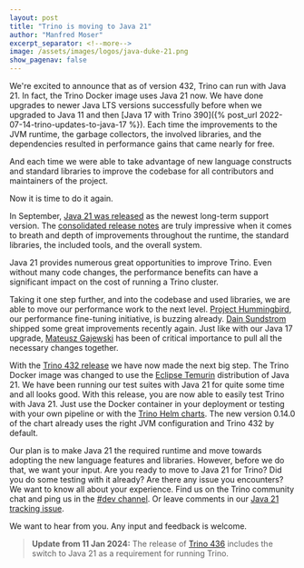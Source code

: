```yaml
---
layout: post
title: "Trino is moving to Java 21"
author: "Manfred Moser"
excerpt_separator: <!--more-->
image: /assets/images/logos/java-duke-21.png
show_pagenav: false
---
```


We're excited to announce that as of version 432, Trino can run with Java 21. In
fact, the Trino Docker image uses Java 21 now. We have done upgrades to newer
Java LTS versions successfully before when we upgraded to Java 11 and then [Java
17 with Trino 390]({% post_url 2022-07-14-trino-updates-to-java-17 %}). Each
time the improvements to the JVM runtime, the garbage collectors, the involved
libraries, and the dependencies resulted in performance gains that came nearly
for free.

And each time we were able to take advantage of new language constructs and
standard libraries to improve the codebase for all contributors and maintainers
of the project.

Now it is time to do it again.

<!--more-->

In September, [Java 21 was
released](https://blogs.oracle.com/java/post/the-arrival-of-java-21) as the
newest long-term support version. The [consolidated release
notes](https://www.oracle.com/java/technologies/javase/21all-relnotes.html) are
truly impressive when it comes to breath and depth of improvements throughout
the runtime, the standard libraries, the included tools, and the overall system.

Java 21 provides numerous great opportunities to improve Trino. Even without
many code changes, the performance benefits can have a significant impact on the
cost of running a Trino cluster.

Taking it one step further, and into the codebase and used libraries, we are
able to move our performance work to the next level. [Project
Hummingbird](https://github.com/trinodb/trino/issues/14237), our performance
fine-tuning initiative, is buzzing already. [Dain Sundstrom](
https://github.com/dain) shipped some great improvements recently again. Just
like with our Java 17 upgrade, [Mateusz Gajewski](https://github.com/wendigo)
has been of critical importance to pull all the necessary changes together.

With the [Trino 432
release](https://trino.io/docs/current/release/release-432.html) we have now
made the next big step. The Trino Docker image was changed to use the [Eclipse
Temurin](https://adoptium.net/temurin/releases/) distribution of Java 21. We
have been running our test suites with Java 21 for quite some time and all looks
good. With this release, you are now able to easily test Trino with Java 21.
Just use the Docker container in your deployment or testing with your own
pipeline or with the [Trino Helm charts](https://github.com/trinodb/charts). The
new version 0.14.0 of the chart already uses the right JVM configuration and
Trino 432 by default.

Our plan is to make Java 21 the required runtime and move towards adopting the
new language features and libraries. However, before we do that, we want your
input. Are you ready to move to Java 21 for Trino? Did you do some testing with
it already? Are there any issue you encounters? We want to know all about your
experience. Find us on the Trino community chat and ping us in the [#dev
channel](https://trinodb.slack.com/archives/CP1MUNEUX). Or leave comments in our
[Java 21 tracking issue](https://github.com/trinodb/trino/issues/17017).

We want to hear from you. Any input and feedback is welcome.

> **Update from 11 Jan 2024:**
> The release of [Trino 436]({{site.url}}docs/current/release/release-436.html)
> includes the switch to Java 21 as a requirement for running Trino.
